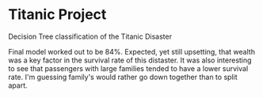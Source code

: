 # Titanic Project


Decision Tree classification of the Titanic Disaster 

Final model worked out to be 84%. Expected, yet still upsetting, that wealth was a key factor in the survival rate of this distaster. It was also interesting to see that passengers with large families tended to have a lower survival rate. I'm guessing family's would rather go down together than to split apart.